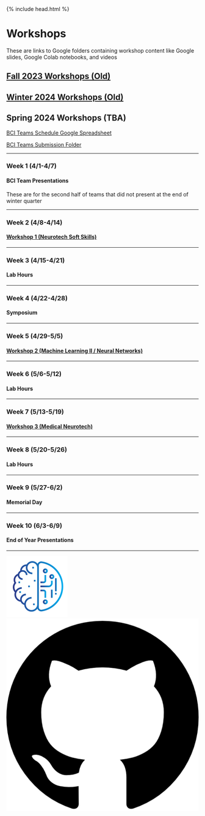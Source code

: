 <head>
  {% include head.html %}
  <title>CruX GitHub Page Home</title>
  <link rel="icon" type="image/x-icon" href="../images/favicon.ico">
</head>

<link rel="stylesheet" href="../css/styles.css">

# Workshops

These are links to Google folders containing workshop content like Google slides, Google Colab notebooks, and videos

## [Fall 2023 Workshops (Old)](FallWorkshops.md)

## [Winter 2024 Workshops (Old)](WinterWorkshops.md)

## Spring 2024 Workshops (TBA)

[BCI Teams Schedule Google Spreadsheet](https://docs.google.com/spreadsheets/d/1OMSgSO6YgTI3UNketSgY3b3-MV9oiLd0ZNcdZFaUvuU/edit#gid=1832398789)

[BCI Teams Submission Folder](https://drive.google.com/drive/folders/1foow4_pacHGtoGGKtxP308MsGxsReQL4?usp=drive_link)

---

### Week 1 (4/1-4/7)
#### BCI Team Presentations
These are for the second half of teams that did not present at the end of winter quarter

---
### Week 2 (4/8-4/14)
#### [Workshop 1 (Neurotech Soft Skills)](https://drive.google.com/drive/folders/1fqOAi-qVlsauQbaNBWFDMbRKoCTs_ip2?usp=sharing)
---

### Week 3 (4/15-4/21)
#### Lab Hours
---
### Week 4 (4/22-4/28)
#### Symposium
---

### Week 5 (4/29-5/5)
#### [Workshop 2 (Machine Learning II / Neural Networks)](https://drive.google.com/drive/folders/1bKucnYQD8hDzkax8kegtn5Rcb5raVT2U?usp=sharing)
---

### Week 6 (5/6-5/12)
#### Lab Hours
---

### Week 7 (5/13-5/19)
#### [Workshop 3 (Medical Neurotech)](https://drive.google.com/drive/folders/1Mm1koUOWkf8XPgb0gnsmjs4AzdNRmR49?usp=sharing)
---

### Week 8 (5/20-5/26)
#### Lab Hours
---

### Week 9 (5/27-6/2)
#### Memorial Day
---

### Week 10 (6/3-6/9)
#### End of Year Presentations
---

<footer>
    <div id = "images">
        <a href="https://cruxucla.com">
        <img  class = "logo" border = "0" src = "../images/cruxUclaLogo.webp" alt = "CruX UCLA"/>
        </a>
        <a href="https://github.com/CruXUCLA">
        <img class = "logo" border = "0" src = "../images/githubLogo.png" alt = "Github"/>
        </a>
    </div>
</footer>
